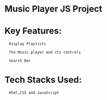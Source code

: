 # Music Player JS Project

# Key Features:

      Display Playlists

      The Music player and its controls

      Search Bar

# Tech Stacks Used:

      Html,CSS and JavaScript
